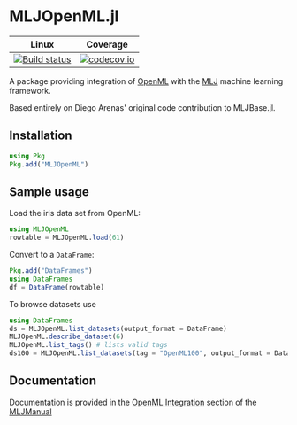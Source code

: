 # MLJOpenML.jl

| Linux | Coverage |
| :-----------: | :------: |
| [![Build status](https://github.com/JuliaAI/MLJOpenML.jl/workflows/CI/badge.svg)](https://github.com/JuliaAI/MLJOpenML.jl/actions)| [![codecov.io](http://codecov.io/github/JuliaAI/MLJOpenML.jl/coverage.svg?branch=master)](http://codecov.io/github/JuliaAI/MLJOpenML.jl?branch=master) |

A package providing integration of [OpenML](https://www.openml.org) with the
[MLJ](https://alan-turing-institute.github.io/MLJ.jl/dev/) machine
learning framework.

Based entirely on Diego Arenas' original code contribution to MLJBase.jl.


## Installation

```julia
using Pkg
Pkg.add("MLJOpenML")
```

## Sample usage

Load the iris data set from OpenML:

```julia
using MLJOpenML
rowtable = MLJOpenML.load(61)
```

Convert to a `DataFrame`:

```julia
Pkg.add("DataFrames")
using DataFrames
df = DataFrame(rowtable)
```

To browse datasets use

```julia
using DataFrames
ds = MLJOpenML.list_datasets(output_format = DataFrame)
MLJOpenML.describe_dataset(6)
MLJOpenML.list_tags() # lists valid tags
ds100 = MLJOpenML.list_datasets(tag = "OpenML100", output_format = DataFrame)
```

## Documentation

Documentation is provided in the [OpenML
Integration](https://alan-turing-institute.github.io/MLJ.jl/dev/openml_integration/)
section of the
[MLJManual](https://alan-turing-institute.github.io/MLJ.jl/dev/)


